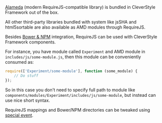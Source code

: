 [Alameda](https://github.com/requirejs/alameda) (modern RequireJS-compatible library) is bundled in CleverStyle Framework out of the box.

All other third-party libraries bundled with system like jsSHA and html5sortable are also available as AMD modules through RequireJS.

Besides [Bower & NPM](/docs/frontend-advanced/Bower-and-NPM.md) integration, RequireJS can be used with CleverStyle Framework components.

For instance, you have module called `Experiment` and AMD module in `includes/js/some-module.js`, then this module can be conveniently consumed as:

```javascript
require(['Experiment/some-module'], function (some_module) {
    // Do stuff
});
```

So in this case you don't need to specify full path to module like `components/modules/Experiment/includes/js/some-module`, but instead can use nice short syntax.

RequireJS mappings and Bower/NPM directories can be tweaked using [special event](/docs/backend-system-objects/$Page.md#systempagerequirejs).
